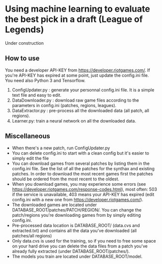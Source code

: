 
# Using machine learning to evaluate the best pick in a draft (League of Legends)

Under construction

## How to use

You need a developer API-KEY from https://developer.riotgames.com/. If you're API-KEY has expired at some point, just update the config.ini file.
You need also Python 3 and Tensorflow.

1. ConfigUpdater.py : generate your personnal config.ini file. It is a simple text file and easy to edit.
2. DataDownloader.py : download raw game files according to the parameters in config.ini (patches, regions, leagues).
3. DataExtractor.py : pre-process all the downloaded data (all patch, all regions).
4. Learner.py: train a neural network on all the downloaded data.

## Miscellaneous
- When there's a new patch, run ConfigUpdater.py
- You can delete config.ini to start with a clean config but it's easier to simply edit the file
- You can download games from several patches by listing them in the config.ini file. See the list of all the patches for the synthax and existing patches. In order to download the most recent games first the patches should be ordered from the most recent to the oldest. 
- When you download games, you may experience some errors (see https://developer.riotgames.com/response-codes.html), most often: 503 if the service is unavailable, 403 means your API-KEY has expired (edit config.ini with a new one from https://developer.riotgames.com/). 
- The downloaded games are located under DATABASE_ROOT/patches/PATCH/REGION/. You can change the patch/regions you're downloading games from by simply editing config.ini. 
- Pre-processed data location is DATABASE_ROOT/ (data.cvs and extracted.txt) and contains all the data you've downloaded (all patches/all regions)
- Only data.cvs is used for the training, so if you need to free some space on your hard drive you can delete the data files from a patch you've already fully extracted (under DATABASE_ROOT/patches/).
- The models you train are located under DATABASE_ROOT/model.
